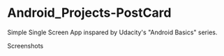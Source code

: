 # Android_Projects-PostCard

 Simple Single Screen App inspared by Udacity's "Android Basics" series.


Screenshots

